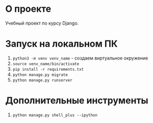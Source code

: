 # О проекте

Учебный проект по курсу Django.

# Запуск на локальном ПК

1. `python3 -m venv venv_name` - создаем виртуальное окружение
2. `source venv_name/bin/activate`
3. `pip install -r requirements.txt`
4. `python manage.py migrate`
5. `python manage.py runserver`

# Дополнительные инструменты

1. `python manage.py shell_plus --ipython`